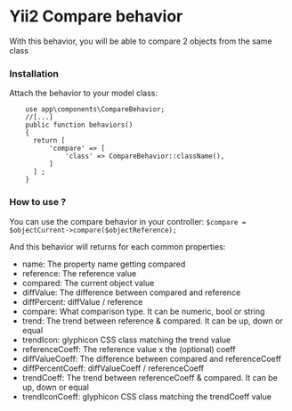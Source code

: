 # Yii2 Compare behavior
With this behavior, you will be able to compare 2 objects from the same class

### Installation
Attach the behavior to your model class:
```
    use app\components\CompareBehavior;
    //[...]
    public function behaviors()
    {
      return [
          'compare' => [
              'class' => CompareBehavior::className(),
          ]
      ] ;
    }
```
### How to use ?
You can use the compare behavior in your controller:
  `$compare = $objectCurrent->compare($objectReference);`
  
And this behavior will returns for each common properties:
* name: The property name getting compared
* reference: The reference value
* compared: The current object value
* diffValue: The difference between compared and reference
* diffPercent: diffValue / reference
* compare: What comparison type. It can be numeric, bool or string
* trend: The trend between reference & compared. It can be up, down or equal
* trendIcon: glyphicon CSS class matching the trend value
* referenceCoeff: The reference value x the (optional) coeff
* diffValueCoeff: The difference between compared and referenceCoeff
* diffPercentCoeff: diffValueCoeff / referenceCoeff
* trendCoeff: The trend between referenceCoeff & compared. It can be up, down or equal
* trendIconCoeff: glyphicon CSS class matching the trendCoeff value

